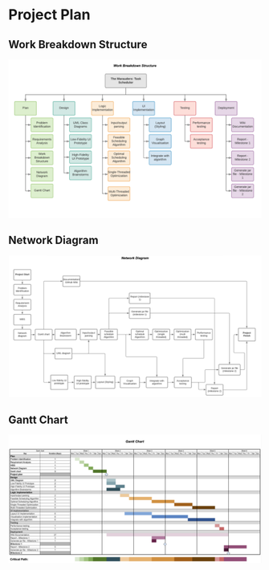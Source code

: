 # Project Plan

## Work Breakdown Structure

![Work Breakdown Structure](images/wbs.png)

## Network Diagram

![Network Diagram](images/network-diagram.png)

## Gantt Chart

![Gantt Chart](images/gantt-chart.png)